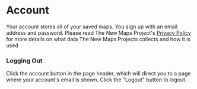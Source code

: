 # Account

Your account stores all of your saved maps. You sign up with an email address and password. Please read The New Maps Project's [Privacy Policy](https://thenewmapsproject.org/privacy) for more details on what data The New Maps Projects collects and how it is used

### Logging Out

Click the account button in the page header, which will direct you to a page where your account's email is shown. Click the "Logout" button to logout.